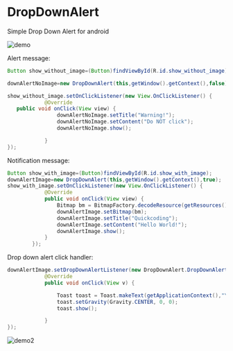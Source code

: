 # DropDownAlert

Simple Drop Down Alert for android 

![demo](https://github.com/quickcoding/DropDownAlert/blob/master/app/demo-dropdown-1.gif)


Alert message: 

```java
Button show_without_image=(Button)findViewById(R.id.show_without_image);

downAlertNoImage=new DropDownAlert(this,getWindow().getContext(),false);

show_without_image.setOnClickListener(new View.OnClickListener() {
            @Override
   public void onClick(View view) {
                downAlertNoImage.setTitle("Warning!");
                downAlertNoImage.setContent("Do NOT click");
                downAlertNoImage.show();

            }
});   
```

Notification message:

```java
Button show_with_image=(Button)findViewById(R.id.show_with_image);
downAlertImage=new DropDownAlert(this,getWindow().getContext(),true);
show_with_image.setOnClickListener(new View.OnClickListener() {
            @Override
            public void onClick(View view) {
                Bitmap bm = BitmapFactory.decodeResource(getResources(), R.drawable.logos);
                downAlertImage.setBitmap(bm);
                downAlertImage.setTitle("Quickcoding");
                downAlertImage.setContent("Hello World!");
                downAlertImage.show();
            }
        });
```

Drop down alert click handler:

```java
downAlertImage.setDropDownAlertListener(new DropDownAlert.DropDownAlertListener() {
            @Override
            public void onClick(View v) {

                Toast toast = Toast.makeText(getApplicationContext(),"You just click me !!",Toast.LENGTH_SHORT);
                toast.setGravity(Gravity.CENTER, 0, 0);
                toast.show();

            }
});

```    
 ![demo2](https://github.com/quickcoding/DropDownAlert/blob/master/app/demo-dropdown-2.gif)
